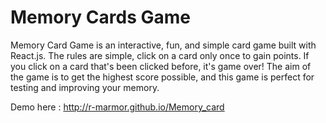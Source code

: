# Memory Cards Game

Memory Card Game is an interactive, fun, and simple card game built with React.js. The rules are simple, click on a card only once to gain points. If you click on a card that's been clicked before, it's game over! The aim of the game is to get the highest score possible, and this game is perfect for testing and improving your memory.

Demo here : http://r-marmor.github.io/Memory_card